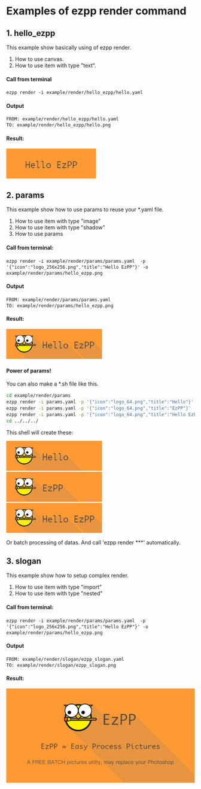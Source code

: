 # Examples of ezpp render command

## 1. hello_ezpp

This example show basically using of ezpp render. 
1. How to use canvas.
2. How to use item with type "text".

#### Call from terminal
```text
ezpp render -i example/render/hello_ezpp/hello.yaml
```
#### Output
```text
FROM: example/render/hello_ezpp/hello.yaml
TO: example/render/hello_ezpp/hello.png
```

#### Result:

![](hello_ezpp/hello.png)


## 2. params

This example show how to use params to reuse your *.yaml file.
1. How to use item with type "image"
2. How to use item with type  "shadow"
3. How to use params

#### Call from terminal:
```text
ezpp render -i example/render/params/params.yaml  -p '{"icon":"logo_256x256.png","title":"Hello EzPP"}' -o example/render/params/hello_ezpp.png
```
#### Output
```text
FROM: example/render/params/params.yaml
TO: example/render/params/hello_ezpp.png
```

#### Result:

![](params/hello_ezpp.png)

#### Power of params!

You can also make a *.sh file like this.
```bash
cd example/render/params
ezpp render -i params.yaml -p '{"icon":"logo_64.png","title":"Hello"}' -o hello.png
ezpp render -i params.yaml -p '{"icon":"logo_64.png","title":"EzPP"}' -o ezpp.png
ezpp render -i params.yaml -p '{"icon":"logo_64.png","title":"Hello EzPP"}' -o hello_ezpp.png
cd ../../../
```

This shell will create these:

![](params/hello.png)
![](params/ezpp.png)
![](params/hello_ezpp.png)

Or batch processing of datas. And call 'ezpp render ***' automatically.

## 3. slogan

This example show how to setup complex render.
1. How to use item with type "import"
2. How to use item with type "nested"

#### Call from terminal:
```text
ezpp render -i example/render/params/params.yaml  -p '{"icon":"logo_256x256.png","title":"Hello EzPP"}' -o example/render/params/hello_ezpp.png
```

#### Output
```text
FROM: example/render/slogan/ezpp_slogan.yaml
TO: example/render/slogan/ezpp_slogan.png
```

#### Result:

![](slogan/ezpp_slogan.png)
